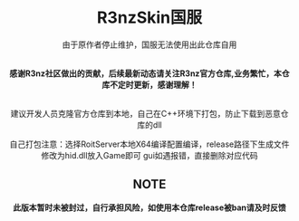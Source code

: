 ﻿<div align="center">


   # **R3nzSkin国服**
   

   由于原作者停止维护，国服无法使用出此仓库自用  
   <br>

   **感谢R3nz社区做出的贡献，后续最新动态请关注R3nz官方仓库,业务繁忙，本仓库不定时更新，感谢理解！**

   <br>
   建议开发人员克隆官方仓库到本地，自己在C++环境下打包，防止下载到恶意仓库的dll

   自己打包注意：选择RoitServer本地X64编译配置编译，release路径下生成文件修改为hid.dll放入Game即可
   gui如遇报错，直接删除对应代码
   ## NOTE
   **此版本暂时未被封过，自行承担风险，如使用本仓库release被ban请及时反馈**


</div>
